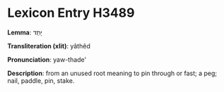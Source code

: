# Lexicon Entry H3489

**Lemma**: יָתֵד

**Transliteration (xlit)**: yâthêd

**Pronunciation**: yaw-thade'

**Description**:
from an unused root meaning to pin through or fast; a peg; nail, paddle, pin, stake.
